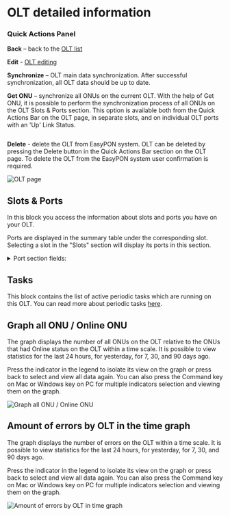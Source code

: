 # OLT detailed information

### Quick Actions Panel

**Back** – back to the [OLT list](../)

**Edit** - [OLT editing](../add-olt.md#edit-olt)

**Synchronize** – OLT main data synchronization. After successful synchronization, all OLT data should be up to date.

**Get ONU** – synchronize all ONUs on the current OLT. With the help of Get ONU, it is possible to perform the synchronization process of all ONUs on the OLT Slots & Ports section. This option is available both from the Quick Actions Bar on the OLT page, in separate slots, and on individual OLT ports with an 'Up' Link Status.

<figure><img src="../../.gitbook/assets/Get ONU.webp" alt=""><figcaption></figcaption></figure>

**Delete** - delete the OLT from EasyPON system. OLT can be deleted by pressing the Delete button in the Quick Actions Bar section on the OLT page. To delete the OLT from the EasyPON system user confirmation is required.

![OLT page](<../../.gitbook/assets/Screenshot 2023-04-26 at 15.14.46.png>)

## Slots & Ports

In this block you access the information about slots and ports you have on your OLT.

Ports are displayed in the summary table under the corresponding slot. Selecting a slot in the "Slots" section will display its ports in this section.

<details>

<summary>Port section fields:</summary>

№ - serial number of the port&#x20;

Registered ONU – the number of registered ONUs on the port&#x20;

Admin Status (On/Off) - administrative status of the port&#x20;

Link status (Up/Down) – port connection status&#x20;

QinQ status - the list of QinQ ports&#x20;

Port load - the load on the port in the following format: registered ONUs / total port capacity - port load in percents.&#x20;

Get ONU button – synchronization of all ONUs on the OLT slot

</details>

## Tasks

This block contains the list of active periodic tasks which are running on this OLT. You can read more about periodic tasks [here](../../access-and-management/periodic-tasks.md).

## Graph all ONU / Online ONU

The graph displays the number of all ONUs on the OLT relative to the ONUs that had Online status on the OLT within a time scale. It is possible to view statistics for the last 24 hours, for yesterday, for 7, 30, and 90 days ago.

Press the indicator in the legend to isolate its view on the graph or press back to select and view all data again. You can also press the Command key on Mac or Windows key on PC for multiple indicators selection and viewing them on the graph.

![Graph all ONU / Online ONU](../../.gitbook/assets/JF2kp0HIq3RrcF0bmQKoI\_image.png)

## Amount of errors by OLT in the time graph

The graph displays the number of errors on the OLT within a time scale. It is possible to view statistics for the last 24 hours, for yesterday, for 7, 30, and 90 days ago.

Press the indicator in the legend to isolate its view on the graph or press back to select and view all data again. You can also press the Command key on Mac or Windows key on PC for multiple indicators selection and viewing them on the graph.

![Amount of errors by OLT in time graph](../../.gitbook/assets/7oE5NXNEdAUS-J0VDtLmt\_image.png)
